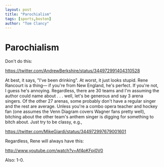 ```yaml
---
layout: post
title: "Parochialism"
tags: [sports,boston]
author: "Tom Clancy"
---
```


# Parochialism

Don't do this:

https://twitter.com/AndrewBerkshire/status/344972991404310528

At best, it says, "I've been drinking". At worst, it just looks stupid. Rene Rancourt is a thing&mdash; if you're from New England, he's perfect. If you're not, I guess he's annoying. Regardless, there are 30 teams and I'm assuming the author could name about . . . well, let's be generous and say 3 arena singers. Of the other 27 arenas, some probably don't have a regular singer and the rest are average. Unless you're a combo opera teacher and hockey fan (one assumes the Venn Diagram covers Wagner fans pretty well), bitching about the other team's anthem singer is digging for something to bitch about. Just try to be classy, e.g., 

https://twitter.com/MikeGiardi/status/344972997679001601

Regardless, Rene will always have this:

http://www.youtube.com/watch?v=Af4pKFpj0V0

Also: 1-0.
